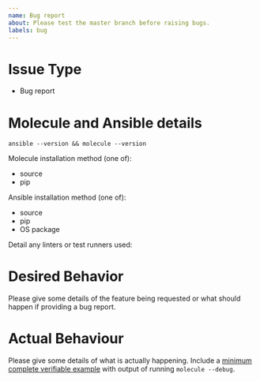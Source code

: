 ```yaml
---
name: Bug report
about: Please test the master branch before raising bugs.
labels: bug
---
```

<!--- Verify first that your issue is not already reported on GitHub -->
<!--- Do not report bugs before reproducing them with the code of the master branch! -->
<!--- Please also check https://molecule.readthedocs.io/en/latest/faq.html --->
<!--- Please use https://groups.google.com/forum/#!forum/molecule-users for usage questions -->

# Issue Type

- Bug report

# Molecule and Ansible details

```
ansible --version && molecule --version
```

Molecule installation method (one of):

- source
- pip

Ansible installation method (one of):

- source
- pip
- OS package

Detail any linters or test runners used:

# Desired Behavior

Please give some details of the feature being requested or what
should happen if providing a bug report.

# Actual Behaviour

Please give some details of what is actually happening.
Include a [minimum complete verifiable example](https://stackoverflow.com/help/mcve) with
output of running `molecule --debug`.
